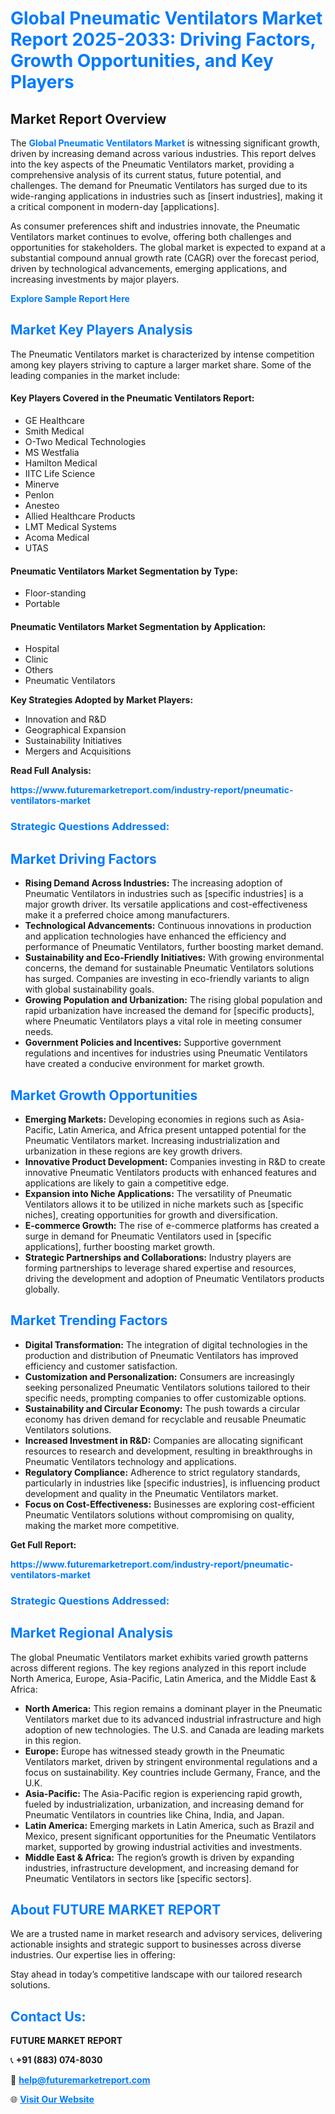 <h1 style="color: #007BFF;">Global Pneumatic Ventilators Market Report 2025-2033: Driving Factors, Growth Opportunities, and Key Players</h1>

<section id="overview">
<h2>Market Report Overview</h2>
<p>The <a href="https://www.futuremarketreport.com/industry-report/pneumatic-ventilators-market" style="color: #007BFF; text-decoration: none;"><strong>Global Pneumatic Ventilators Market</strong></a> is witnessing significant growth, driven by increasing demand across various industries. This report delves into the key aspects of the Pneumatic Ventilators market, providing a comprehensive analysis of its current status, future potential, and challenges. The demand for Pneumatic Ventilators has surged due to its wide-ranging applications in industries such as [insert industries], making it a critical component in modern-day [applications].</p>
<p>As consumer preferences shift and industries innovate, the Pneumatic Ventilators market continues to evolve, offering both challenges and opportunities for stakeholders. The global market is expected to expand at a substantial compound annual growth rate (CAGR) over the forecast period, driven by technological advancements, emerging applications, and increasing investments by major players.</p>
</section>

<section id="overview">
<p><a href="https://www.futuremarketreport.com/request-sample/reportId=123963" style="color: #007BFF; text-decoration: none;"><strong>Explore Sample Report Here</strong></a></p>
</section>

<section id="key-players">
<h2 style="color: #007BFF;">Market Key Players Analysis</h2>
<p>The Pneumatic Ventilators market is characterized by intense competition among key players striving to capture a larger market share. Some of the leading companies in the market include:</p>
<h4>Key Players Covered in the Pneumatic Ventilators Report:</h4>
<ul><li>GE Healthcare</li><li>Smith Medical</li><li>O-Two Medical Technologies</li><li>MS Westfalia</li><li>Hamilton Medical</li><li>IITC Life Science</li><li>Minerve</li><li>Penlon</li><li>Anesteo</li><li>Allied Healthcare Products</li><li>LMT Medical Systems</li><li>Acoma Medical</li><li>UTAS</li></ul>
<h4>Pneumatic Ventilators Market Segmentation by Type:</h4>
<ul><li>Floor-standing</li><li>Portable</li></ul>

<h4>Pneumatic Ventilators Market Segmentation by Application:</h4>
<ul><li>Hospital</li><li>Clinic</li><li>Others</li><li>Pneumatic Ventilators</li></ul>
<p><strong>Key Strategies Adopted by Market Players:</strong></p>
<ul>
<li>Innovation and R&D</li>
<li>Geographical Expansion</li>
<li>Sustainability Initiatives</li>
<li>Mergers and Acquisitions</li>
</ul>
</section>

<section>
<p><strong>Read Full Analysis: </strong></p><a href="https://www.futuremarketreport.com/industry-report/pneumatic-ventilators-market" style="color: #007BFF; text-decoration: none;"><strong>https://www.futuremarketreport.com/industry-report/pneumatic-ventilators-market</strong></a>
<h3 style="color: #007BFF;">Strategic Questions Addressed:</h3>
</section>

<section id="driving-factors">
<h2 style="color: #007BFF;">Market Driving Factors</h2>
<ul>
<li><strong>Rising Demand Across Industries:</strong> The increasing adoption of Pneumatic Ventilators in industries such as [specific industries] is a major growth driver. Its versatile applications and cost-effectiveness make it a preferred choice among manufacturers.</li>
<li><strong>Technological Advancements:</strong> Continuous innovations in production and application technologies have enhanced the efficiency and performance of Pneumatic Ventilators, further boosting market demand.</li>
<li><strong>Sustainability and Eco-Friendly Initiatives:</strong> With growing environmental concerns, the demand for sustainable Pneumatic Ventilators solutions has surged. Companies are investing in eco-friendly variants to align with global sustainability goals.</li>
<li><strong>Growing Population and Urbanization:</strong> The rising global population and rapid urbanization have increased the demand for [specific products], where Pneumatic Ventilators plays a vital role in meeting consumer needs.</li>
<li><strong>Government Policies and Incentives:</strong> Supportive government regulations and incentives for industries using Pneumatic Ventilators have created a conducive environment for market growth.</li>
</ul>
</section>

<section id="growth-opportunities">
<h2 style="color: #007BFF;">Market Growth Opportunities</h2>
<ul>
<li><strong>Emerging Markets:</strong> Developing economies in regions such as Asia-Pacific, Latin America, and Africa present untapped potential for the Pneumatic Ventilators market. Increasing industrialization and urbanization in these regions are key growth drivers.</li>
<li><strong>Innovative Product Development:</strong> Companies investing in R&D to create innovative Pneumatic Ventilators products with enhanced features and applications are likely to gain a competitive edge.</li>
<li><strong>Expansion into Niche Applications:</strong> The versatility of Pneumatic Ventilators allows it to be utilized in niche markets such as [specific niches], creating opportunities for growth and diversification.</li>
<li><strong>E-commerce Growth:</strong> The rise of e-commerce platforms has created a surge in demand for Pneumatic Ventilators used in [specific applications], further boosting market growth.</li>
<li><strong>Strategic Partnerships and Collaborations:</strong> Industry players are forming partnerships to leverage shared expertise and resources, driving the development and adoption of Pneumatic Ventilators products globally.</li>
</ul>
</section>

<section id="trending-factors">
<h2 style="color: #007BFF;">Market Trending Factors</h2>
<ul>
<li><strong>Digital Transformation:</strong> The integration of digital technologies in the production and distribution of Pneumatic Ventilators has improved efficiency and customer satisfaction.</li>
<li><strong>Customization and Personalization:</strong> Consumers are increasingly seeking personalized Pneumatic Ventilators solutions tailored to their specific needs, prompting companies to offer customizable options.</li>
<li><strong>Sustainability and Circular Economy:</strong> The push towards a circular economy has driven demand for recyclable and reusable Pneumatic Ventilators solutions.</li>
<li><strong>Increased Investment in R&D:</strong> Companies are allocating significant resources to research and development, resulting in breakthroughs in Pneumatic Ventilators technology and applications.</li>
<li><strong>Regulatory Compliance:</strong> Adherence to strict regulatory standards, particularly in industries like [specific industries], is influencing product development and quality in the Pneumatic Ventilators market.</li>
<li><strong>Focus on Cost-Effectiveness:</strong> Businesses are exploring cost-efficient Pneumatic Ventilators solutions without compromising on quality, making the market more competitive.</li>
</ul>
</section>

<section>
<p><strong>Get Full Report: </strong></p><a href="https://www.futuremarketreport.com/industry-report/pneumatic-ventilators-market" style="color: #007BFF; text-decoration: none;"><strong>https://www.futuremarketreport.com/industry-report/pneumatic-ventilators-market</strong></a>
<h3 style="color: #007BFF;">Strategic Questions Addressed:</h3>
</section>


<section id="regional-analysis">
<h2 style="color: #007BFF;">Market Regional Analysis</h2>
<p>The global Pneumatic Ventilators market exhibits varied growth patterns across different regions. The key regions analyzed in this report include North America, Europe, Asia-Pacific, Latin America, and the Middle East & Africa:</p>
<ul>
<li><strong>North America:</strong> This region remains a dominant player in the Pneumatic Ventilators market due to its advanced industrial infrastructure and high adoption of new technologies. The U.S. and Canada are leading markets in this region.</li>
<li><strong>Europe:</strong> Europe has witnessed steady growth in the Pneumatic Ventilators market, driven by stringent environmental regulations and a focus on sustainability. Key countries include Germany, France, and the U.K.</li>
<li><strong>Asia-Pacific:</strong> The Asia-Pacific region is experiencing rapid growth, fueled by industrialization, urbanization, and increasing demand for Pneumatic Ventilators in countries like China, India, and Japan.</li>
<li><strong>Latin America:</strong> Emerging markets in Latin America, such as Brazil and Mexico, present significant opportunities for the Pneumatic Ventilators market, supported by growing industrial activities and investments.</li>
<li><strong>Middle East & Africa:</strong> The region’s growth is driven by expanding industries, infrastructure development, and increasing demand for Pneumatic Ventilators in sectors like [specific sectors].</li>
</ul>
</section>

<footer>
<h2 style="color: #007BFF;">About FUTURE MARKET REPORT</h2>
<p>We are a trusted name in market research and advisory services, delivering actionable insights and strategic support to businesses across diverse industries. Our expertise lies in offering:</p>

<p>Stay ahead in today’s competitive landscape with our tailored research solutions.</p>

<h2 style="color: #007BFF;">Contact Us:</h2>
<p><strong>FUTURE MARKET REPORT</strong></p>
<p>📞 <strong>+91 (883) 074-8030</strong></p>
<p>📧 <strong><a href="mailto:help@futuremarketreport.com" style="color: #007BFF;">help@futuremarketreport.com</a></strong></p>
<p>🌐 <strong><a href="https://www.futuremarketreport.com/" style="color: #007BFF;">Visit Our Website</a></strong></p>
</footer>